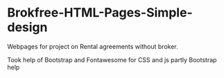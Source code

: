 # Brokfree-HTML-Pages-Simple-design
Webpages for project on Rental agreements without broker.

Took help of Bootstrap and Fontawesome for CSS and js partly Bootstrap help
